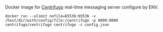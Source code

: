 Docker image for [Centrifugo](https://github.com/centrifugal/centrifugo) real-time messaging server configure by ENV.

```
docker run --ulimit nofile=65536:65536 -v /host/dir/with/config/file:/centrifugo -p 8000:8000 centrifugo/centrifugo centrifugo -c config.json
```
